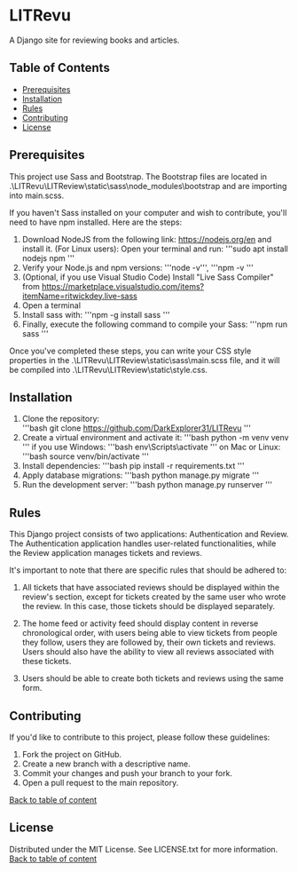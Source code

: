 # LITRevu
 A Django site for reviewing books and articles.

## Table of Contents
- [Prerequisites](#prerequisites)
- [Installation](#installation)
- [Rules](#rules)
- [Contributing](#contributing)
- [License](#license)

## Prerequisites
This project use Sass and Bootstrap.
The Bootstrap files are located in .\LITRevu\LITReview\static\sass\node_modules\bootstrap and are importing into main.scss.

If you haven't Sass installed on your computer and wish to contribute, you'll need to have npm installed. Here are the steps:

1. Download NodeJS from the following link: https://nodejs.org/en and install it.
(For Linux users):
Open your terminal and run: '''sudo apt install nodejs npm '''
2. Verify your Node.js and npm versions: '''node -v''', '''npm -v '''
3. (Optional, if you use Visual Studio Code) Install "Live Sass Compiler" from https://marketplace.visualstudio.com/items?itemName=ritwickdey.live-sass
4. Open a terminal
5. Install sass with: '''npm -g install sass '''
6. Finally, execute the following command to compile your Sass: '''npm run sass ''' 

Once you've completed these steps, you can write your CSS style properties in the .\LITRevu\LITReview\static\sass\main.scss file, 
and it will be compiled into .\LITRevu\LITReview\static\style.css.

## Installation

1. Clone the repository:  
'''bash
git clone https://github.com/DarkExplorer31/LITRevu
'''
2. Create a virtual environment and activate it:
'''bash
python -m venv venv
'''
if you use Windows:
'''bash
env\Scripts\activate
'''
on Mac or Linux:
'''bash
source venv/bin/activate
'''
3. Install dependencies:
'''bash
pip install -r requirements.txt
'''
4. Apply database migrations:
'''bash
python manage.py migrate
'''
5. Run the development server:
'''bash
python manage.py runserver
'''

## Rules
This Django project consists of two applications: Authentication and Review.
The Authentication application handles user-related functionalities, while the Review application manages tickets and reviews.

It's important to note that there are specific rules that should be adhered to:

1. All tickets that have associated reviews should be displayed within the review's section, 
except for tickets created by the same user who wrote the review. 
In this case, those tickets should be displayed separately.

2. The home feed or activity feed should display content in reverse chronological order, with users being able to view tickets from people they follow, users they are followed by, their own tickets and reviews. Users should also have the ability to view all reviews associated with these tickets.

3. Users should be able to create both tickets and reviews using the same form.

## Contributing
If you'd like to contribute to this project, please follow these guidelines:

1. Fork the project on GitHub.
2. Create a new branch with a descriptive name.
3. Commit your changes and push your branch to your fork.
4. Open a pull request to the main repository.

[Back to table of content](#table-of-contents)

## License
Distributed under the MIT License. See LICENSE.txt for more information.
[Back to table of content](#table-of-contents)
